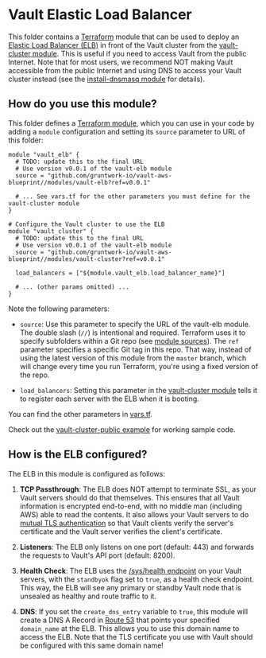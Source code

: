 # Vault Elastic Load Balancer

This folder contains a [Terraform](https://www.terraform.io/) module that can be used to deploy an [Elastic Load 
Balancer (ELB)](https://aws.amazon.com/elasticloadbalancing/classicloadbalancer/) in front of the Vault cluster
from the [vault-cluster module](/modules/vault-cluster). This is useful if you need to access Vault from the public
Internet. Note that for most users, we recommend NOT making Vault accessible from the public Internet and using
DNS to access your Vault cluster instead (see the [install-dnsmasq 
module](https://github.com/hashicorp/terraform-aws-consul/tree/master/modules/install-dnsmasq) for details).




## How do you use this module?

This folder defines a [Terraform module](https://www.terraform.io/docs/modules/usage.html), which you can use in your
code by adding a `module` configuration and setting its `source` parameter to URL of this folder:

```hcl
module "vault_elb" {
  # TODO: update this to the final URL
  # Use version v0.0.1 of the vault-elb module
  source = "github.com/gruntwork-io/vault-aws-blueprint//modules/vault-elb?ref=v0.0.1"
  
  # ... See vars.tf for the other parameters you must define for the vault-cluster module
}

# Configure the Vault cluster to use the ELB
module "vault_cluster" {
  # TODO: update this to the final URL
  # Use version v0.0.1 of the vault-elb module
  source = "github.com/gruntwork-io/vault-aws-blueprint//modules/vault-cluster?ref=v0.0.1"

  load_balancers = ["${module.vault_elb.load_balancer_name}"]

  # ... (other params omitted) ...
}
```

Note the following parameters:

* `source`: Use this parameter to specify the URL of the vault-elb module. The double slash (`//`) is intentional 
  and required. Terraform uses it to specify subfolders within a Git repo (see [module 
  sources](https://www.terraform.io/docs/modules/sources.html)). The `ref` parameter specifies a specific Git tag in 
  this repo. That way, instead of using the latest version of this module from the `master` branch, which 
  will change every time you run Terraform, you're using a fixed version of the repo.

* `load_balancers`: Setting this parameter in the [vault-cluster module](/modules/vault-cluster) tells it to register
  each server with the ELB when it is booting.

You can find the other parameters in [vars.tf](vars.tf).

Check out the [vault-cluster-public example](/examples/vault-cluster-public) for working sample code.




## How is the ELB configured?

The ELB in this module is configured as follows:

1. **TCP Passthrough**: The ELB does NOT attempt to terminate SSL, as your Vault servers should do that themselves.
   This ensures that all Vault information is encrypted end-to-end, with no middle man (including AWS) able to read 
   the contents. It also allows your Vault servers to do [mutual TLS 
   authentication](https://en.wikipedia.org/wiki/Mutual_authentication) so that Vault clients verify the server's
   certificate and the Vault server verifies the client's certificate. 
   
1. **Listeners**: The ELB only listens on one port (default: 443) and forwards the requests to Vault's API port
   (default: 8200).
   
1. **Health Check**: The ELB uses the [/sys/health endpoint](https://www.vaultproject.io/api/system/health.html) on
   your Vault servers, with the `standbyok` flag set to `true`, as a health check endpoint. This way, the ELB will see
   any primary or standby Vault node that is unsealed as healthy and route traffic to it.
   
1. **DNS**: If you set the `create_dns_entry` variable to `true`, this module will create a DNS A Record in [Route 
   53](https://aws.amazon.com/route53/) that points your specified `domain_name` at the ELB. This allows you to use
   this domain name to access the ELB. Note that the TLS certificate you use with Vault should be configured with this
   same domain name!